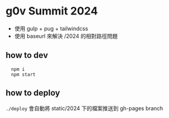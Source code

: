 # g0v Summit 2024

- 使用 gulp + pug + tailwindcss
- 使用 baseurl 來解決 /2024 的相對路徑問題

## how to dev
```
  npm i
  npm start
```

## how to deploy
`./deploy`
會自動將 static/2024 下的檔案推送到 gh-pages branch
